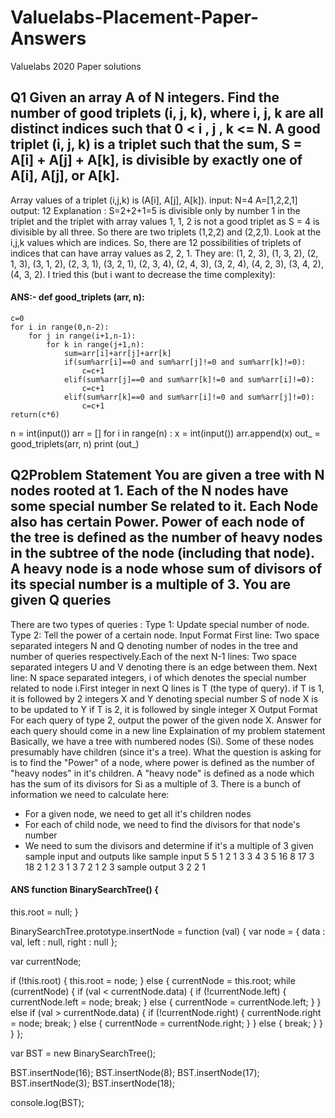 # Valuelabs-Placement-Paper-Answers
Valuelabs 2020 Paper solutions

## Q1 Given an array A of N integers. Find the number of good triplets (i, j, k), where i, j, k are all distinct indices such that 0 < i , j , k <= N. A good triplet (i, j, k) is a triplet such that the sum, S = A[i] + A[j] + A[k], is divisible by exactly one of A[i], A[j], or A[k].
 Array values of a triplet (i,j,k) is (A[i], A[j], A[k]).
input: N=4 A=[1,2,2,1]
output: 12
Explanation : S=2+2+1=5 is divisible only by number 1 in the triplet and the triplet with array values 1, 1, 2 is not a good triplet as S = 4 is divisible by all three. So there are two triplets (1,2,2) and (2,2,1). Look at the i,j,k values which are indices. So, there are 12 possibilities of triplets of indices that can have array values as 2, 2, 1. They are: (1, 2, 3), (1, 3, 2), (2, 1, 3), (3, 1, 2), (2, 3, 1), (3, 2, 1), (2, 3, 4), (2, 4, 3), (3, 2, 4), (4, 2, 3), (3, 4, 2), (4, 3, 2). I tried this (but i want to decrease the time complexity):

#### ANS:- def good_triplets (arr, n):
    c=0
    for i in range(0,n-2):
        for j in range(i+1,n-1):
            for k in range(j+1,n):
                sum=arr[i]+arr[j]+arr[k]
                if(sum%arr[i]==0 and sum%arr[j]!=0 and sum%arr[k]!=0):
                    c=c+1
                elif(sum%arr[j]==0 and sum%arr[k]!=0 and sum%arr[i]!=0):
                    c=c+1
                elif(sum%arr[k]==0 and sum%arr[i]!=0 and sum%arr[j]!=0):
                    c=c+1
    return(c*6)

n = int(input())
arr = []
for i in range(n) : 
    x = int(input())
    arr.append(x)
out_ = good_triplets(arr, n)
print (out_)


## Q2Problem Statement You are given a tree with N nodes rooted at 1. Each of the N nodes have some special number Se related to it. Each Node also has certain Power. Power of each node of the tree is defined as the number of heavy nodes in the subtree of the node (including that node). A heavy node is a node whose sum of divisors of its special number is a multiple of 3. You are given Q queries
There are two types of queries : Type 1: Update special number of node. Type 2: Tell the power of a certain node.
Input Format
First line: Two space separated integers N and Q denoting number of nodes in the tree and number of queries respectively.Each of the next N-1 lines: Two space separated integers U and V denoting there is an edge between them. Next line: N space separated integers, i of which denotes the special number related to node i.First integer in next Q lines is T (the type of query). if T is 1, it is followed by 2 integers X and Y denoting special number S of node X is to be updated to Y if T is 2, it is followed by single integer X
Output Format
For each query of type 2, output the power of the given node X. Answer for each query should come in a new line
Explaination of my problem statement Basically, we have a tree with numbered nodes (Si). Some of these nodes presumably have children (since it's a tree).
What the question is asking for is to find the "Power" of a node, where power is defined as the number of "heavy nodes" in it's children.
A "heavy node" is defined as a node which has the sum of its divisors for Si as a multiple of 3.
There is a bunch of information we need to calculate here:
* For a given node, we need to get all it's children nodes
* For each of child node, we need to find the divisors for that node's number
* We need to sum the divisors and determine if it's a multiple of 3
given sample input and outputs like
sample input
5 5
1 2
1 3
3 4
3 5
16 8 17 3 18
2 1
2 3
1 3 7
2 1
2 3
sample output
3
2
2
1

#### ANS  function BinarySearchTree() {
  this.root = null;
}

BinarySearchTree.prototype.insertNode = function (val) {
  var node = {
    data : val, 
    left : null, 
    right : null
  };

  var currentNode;

  if (!this.root) {
    this.root = node;
  } else {
    currentNode = this.root;
    while (currentNode) {
      if (val < currentNode.data) {
          if (!currentNode.left) {
            currentNode.left = node;
            break;
          } else {
            currentNode = currentNode.left;
          }
      } else if (val > currentNode.data) {
        if (!currentNode.right) {
          currentNode.right = node;
          break;
        } else {
          currentNode = currentNode.right;
        }
      } else {
        break;
      }
    }    
  }
};

var BST = new BinarySearchTree();

BST.insertNode(16);
BST.insertNode(8);
BST.insertNode(17);
BST.insertNode(3);
BST.insertNode(18);

console.log(BST);
